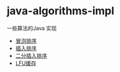 # java-algorithms-impl

一些算法的Java 实现

* [冒泡排序](./src/main/java/cn/victor/algorithms/sort/bubblesort/BubbleSort.java)
* [插入排序](./src/main/java/cn/victor/algorithms/sort/insertionsort/InsertionSort.java)
* [二分插入排序](./src/main/java/cn/victor/algorithms/sort/insertionsort/BinaryInsertSort.java)
* [LFU缓存](./src/main/java/cn/victor/algorithms/cache/LFUCache.java)